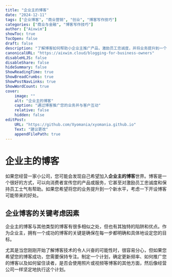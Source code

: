 ```yaml
---
title: "企业主的博客"
date: "2024-12-11"
tags: ["企业博客", "商业营销", "创业", "博客写作技巧"]
categories: ["商业与金融", "博客写作技巧"]
author: ["Aixwim"]
showToc: true
TocOpen: false
draft: false
description: "了解博客如何帮助小企业主推广产品，激励员工忠诚度，并将业务提升到一个新水平。"
canonicalURL: "https://aixwim.cloud/blogging-for-business-owners"
disableHLJS: false
disableShare: false
hideSummary: false
ShowReadingTime: true
ShowBreadCrumbs: true
ShowPostNavLinks: true
ShowWordCount: true
cover:
    image: ""
    alt: "企业主的博客"
    caption: "通过博客推广您的业务并与客户互动"
    relative: false
    hidden: false
editPost:
    URL: "https://github.com/Xyomania/xyomania.github.io"
    Text: "建议更改"
    appendFilePath: true
---
```


# 企业主的博客

如果您经营一家小公司，您可能会发现自己希望加入**企业主的博客**世界。博客是一个很好的方式，可以向消费者宣传您的产品或服务，它甚至对激励员工忠诚度和保持员工士气有帮助。如果您希望将您的业务提升到一个新水平，考虑一下开设博客可能带来的好处。

## 企业博客的关键考虑因素

企业主的博客与其他类型的博客有很多相似之处，但也有其独特的陷阱和优点。作为企业主，拥有一个成功的博客的关键是确保在每一步都明确和具体地设定您的目标。

尤其是当您刚刚开始了解博客技术的令人兴奋的可能性时，很容易分心，但如果您希望您的博客成功，您需要保持专注。制定一个计划，确定更新频率、如何推广您的博客以及如何留住读者，是否会使用照片或视频等博客的其他方面，然后像经营公司一样坚定地执行这个计划。
